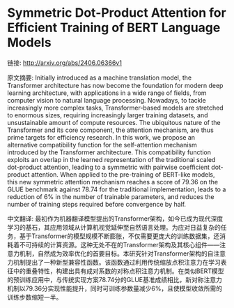# Symmetric Dot-Product Attention for Efficient Training of BERT Language Models

链接: http://arxiv.org/abs/2406.06366v1

原文摘要:
Initially introduced as a machine translation model, the Transformer
architecture has now become the foundation for modern deep learning
architecture, with applications in a wide range of fields, from computer vision
to natural language processing. Nowadays, to tackle increasingly more complex
tasks, Transformer-based models are stretched to enormous sizes, requiring
increasingly larger training datasets, and unsustainable amount of compute
resources. The ubiquitous nature of the Transformer and its core component, the
attention mechanism, are thus prime targets for efficiency research. In this
work, we propose an alternative compatibility function for the self-attention
mechanism introduced by the Transformer architecture. This compatibility
function exploits an overlap in the learned representation of the traditional
scaled dot-product attention, leading to a symmetric with pairwise coefficient
dot-product attention. When applied to the pre-training of BERT-like models,
this new symmetric attention mechanism reaches a score of 79.36 on the GLUE
benchmark against 78.74 for the traditional implementation, leads to a
reduction of 6% in the number of trainable parameters, and reduces the number
of training steps required before convergence by half.

中文翻译:
最初作为机器翻译模型提出的Transformer架构，如今已成为现代深度学习的基石，其应用领域从计算机视觉延伸至自然语言处理。为应对日益复杂的任务，基于Transformer的模型规模不断膨胀，不仅需要更庞大的训练数据集，还消耗着不可持续的计算资源。这种无处不在的Transformer架构及其核心组件——注意力机制，自然成为效率优化的首要目标。本研究针对Transformer架构的自注意力机制提出了一种新型兼容性函数。该函数通过利用传统缩放点积注意力在学习表征中的重叠特性，构建出具有成对系数的对称点积注意力机制。在类似BERT模型的预训练应用中，与传统实现方案78.74分的GLUE基准成绩相比，新对称注意力机制以79.36分实现性能提升，同时可训练参数量减少6%，且使模型收敛所需的训练步数缩短一半。
